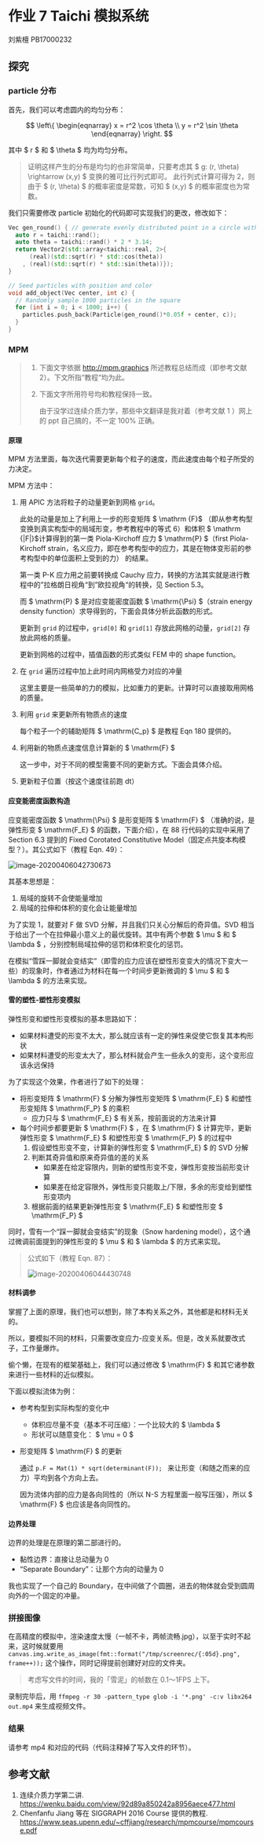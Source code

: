 # 作业 7 Taichi 模拟系统

刘紫檀 PB17000232

## 探究

### particle 分布
首先，我们可以考虑圆内的均匀分布：

$$
\left\{
    \begin{eqnarray}
        x = r^2 \cos \theta \\
        y = r^2 \sin \theta 
    \end{eqnarray}
\right.
$$

其中 $ r $ 和 $ \theta $ 均为均匀分布。

> 证明这样产生的分布是均匀的也非常简单，只要考虑其 $ g: (r, \theta) \rightarrow (x,y) $ 变换的雅可比行列式即可。
> 此行列式计算可得为 2，则由于 $ (r, \theta) $ 的概率密度是常数，可知 $ (x,y) $ 的概率密度也为常数。

我们只需要修改 particle 初始化的代码即可实现我们的更改，修改如下：

```c++
Vec gen_round() { // generate evenly distributed point in a circle with r = 1
  auto r = taichi::rand();
  auto theta = taichi::rand() * 2 * 3.14;
  return Vector2(std::array<taichi::real, 2>{
      (real)(std::sqrt(r) * std::cos(theta))
    , (real)(std::sqrt(r) * std::sin(theta))});
}

// Seed particles with position and color
void add_object(Vec center, int c) {
  // Randomly sample 1000 particles in the square
  for (int i = 0; i < 1000; i++) {
    particles.push_back(Particle(gen_round()*0.05f + center, c));
  }
}
```

### MPM

> 1. 下面文字依据 http://mpm.graphics 所述教程总结而成（即参考文献 2）。下文所指“教程“均为此。
>
> 2. 下面文字所用符号均和教程保持一致。
>
>    由于没学过连续介质力学，那些中文翻译是我对着（参考文献 1 ）网上的 ppt 自己搞的，不一定 100% 正确。

#### 原理

MPM 方法里面，每次迭代需要更新每个粒子的速度，而此速度由每个粒子所受的力决定。

MPM 方法中：

1. 用 APIC 方法将粒子的动量更新到网格 `grid`。

   此处的动量是加上了利用上一步的形变矩阵 $ \mathrm {F}$ （即从参考构型变换到真实构型中的局域形变，参考教程中的等式 6）和体积 $ \mathrm {|F|}$计算得到的第一类 Piola-Kirchoff 应力 $ \mathrm{P} $（first Piola-Kirchoff strain，名义应力，即在参考构型中的应力，其是在物体变形前的参考构型中的单位面积上受到的力） 的结果。

   第一类 P-K 应力用之前要转换成 Cauchy 应力，转换的方法其实就是进行教程中的”拉格朗日视角“到”欧拉视角“的转换，见 Section 5.3。

   而 $ \mathrm{P} $ 是对应变能密度函数 $ \mathrm{\Psi} $（strain energy density function）求导得到的，下面会具体分析此函数的形式。

   更新到 `grid` 的过程中，`grid[0]` 和 `grid[1]` 存放此网格的动量，`grid[2]` 存放此网格的质量。

   更新到网格的过程中，插值函数的形式类似 FEM 中的 shape function。

2. 在 `grid` 遍历过程中加上此时间内网格受力对应的冲量

   这里主要是一些简单的力的模拟，比如重力的更新。计算时可以直接取用网格的质量。

3. 利用 `grid` 来更新所有物质点的速度

   每个粒子一个的辅助矩阵 $ \mathrm{C_p} $  是教程 Eqn 180 提供的。

4. 利用新的物质点速度信息计算新的 $ \mathrm{F} $ 

   这一步中，对于不同的模型需要不同的更新方式。下面会具体介绍。

5. 更新粒子位置（按这个速度往前跑 dt）

#### 应变能密度函数构造

应变能密度函数 $ \mathrm{\Psi} $ 是形变矩阵 $ \mathrm{F} $ （准确的说，是弹性形变 $ \mathrm{F_E} $ 的函数，下面介绍），在 88 行代码的实现中采用了 Section 6.3 提到的 Fixed Corotated Constitutive Model（固定点共旋本构模型？）。其公式如下（教程 Eqn. 49）：

![image-20200406042730673](assets/image-20200406042730673.png)

其基本思想是：

1. 局域的旋转不会使能量增加
2. 局域的拉伸和体积的变化会让能量增加

为了实现 1，就要对 $\mathrm{F}$ 做 SVD 分解，并且我们只关心分解后的奇异值。SVD 相当于给出了一个在拉伸最小意义上的最优旋转。其中有两个参数 $ \mu $ 和 $ \lambda $ ，分别控制局域拉伸的惩罚和体积变化的惩罚。

在模拟“雪踩一脚就会变结实”（即雪的应力应该在塑性形变变大的情况下变大一些）的现象时，作者通过为材料在每一个时间步更新微调的 $ \mu $ 和 $ \lambda $ 的方法来实现。

#### 雪的塑性-塑性形变模拟

弹性形变和塑性形变模拟的基本思路如下：

- 如果材料遭受的形变不太大，那么就应该有一定的弹性来促使它恢复其本构形状
- 如果材料遭受的形变太大了，那么材料就会产生一些永久的变形，这个变形应该永远保持

为了实现这个效果，作者进行了如下的处理：

- 将形变矩阵 $ \mathrm{F} $ 分解为弹性形变矩阵 $ \mathrm{F_E} $ 和塑性形变矩阵 $ \mathrm{F_P} $ 的乘积
  - 应力只与 $ \mathrm{F_E} $ 有关系，按前面说的方法来计算
- 每个时间步都要更新 $ \mathrm{F} $ ，在 $ \mathrm{F} $ 计算完毕，更新弹性形变 $ \mathrm{F_E} $ 和塑性形变 $ \mathrm{F_P} $ 的过程中
  1. 假设塑性形变不变，计算新的弹性形变 $ \mathrm{F_E} $ 的 SVD 分解
  2. 判断其奇异值和原来奇异值的差的关系
     - 如果差在给定容限内，则新的塑性形变不变，弹性形变按当前形变计算
     - 如果差在给定容限外，弹性形变只能取上/下限，多余的形变给到塑性形变项内
  3. 根据前面的结果更新弹性形变 $ \mathrm{F_E} $ 和塑性形变 $ \mathrm{F_P} $

同时，雪有一个“踩一脚就会变结实”的现象（Snow hardening model），这个通过微调前面提到的弹性形变的 $ \mu $ 和 $ \lambda $ 的方式来实现。

> 公式如下（教程 Eqn. 87）：
>
> ![image-20200406044430748](assets/image-20200406044430748.png)

#### 材料调参

掌握了上面的原理，我们也可以想到，除了本构关系之外，其他都是和材料无关的。

所以，要模拟不同的材料，只需要改变应力-应变关系。但是，改关系就要改式子，工作量爆炸。

偷个懒，在现有的框架基础上，我们可以通过修改 $ \mathrm{F} $ 和其它诸参数来进行一些材料的近似模拟。

下面以模拟流体为例：

- 参考构型到实际构型的变化中

  - 体积应尽量不变（基本不可压缩）：一个比较大的 $ \lambda $
  - 形状可以随意变化： $ \mu = 0 $

- 形变矩阵 $ \mathrm{F} $ 的更新

  通过 `p.F = Mat(1) * sqrt(determinant(F)); ` 来让形变（和随之而来的应力）平均到各个方向上去。

  因为流体内部的应力是各向同性的（所以 N-S 方程里面一般写压强），所以 $ \mathrm{F} $ 也应该是各向同性的。

#### 边界处理

边界的处理是在原理的第二部进行的。

- 黏性边界：直接让总动量为 0
- “Separate Boundary”：让那个方向的动量为 0

我也实现了一个自己的 Boundary，在中间做了个圆圈，进去的物体就会受到圆周向外的一个固定的冲量。

### 拼接图像

在高精度的模拟中，渲染速度太慢（一帧不卡，两帧流畅.jpg），以至于实时不起来，这时候就要用 `canvas.img.write_as_image(fmt::format("/tmp/screenrec/{:05d}.png", frame++));` 这个操作，同时记得提前创建好对应的文件夹。

> 考虑写文件的时间，我的「雪泥」的帧数在 0.1～1FPS 上下。

录制完毕后，用 `ffmpeg -r 30 -pattern_type glob -i '*.png' -c:v libx264 out.mp4` 来生成视频文件。

### 结果

请参考 mp4 和对应的代码（代码注释掉了写入文件的环节）。

## 参考文献

1. 连续介质力学第二讲. https://wenku.baidu.com/view/92d89a850242a8956aece477.html
2. Chenfanfu Jiang 等在 SIGGRAPH 2016 Course 提供的教程. https://www.seas.upenn.edu/~cffjiang/research/mpmcourse/mpmcourse.pdf